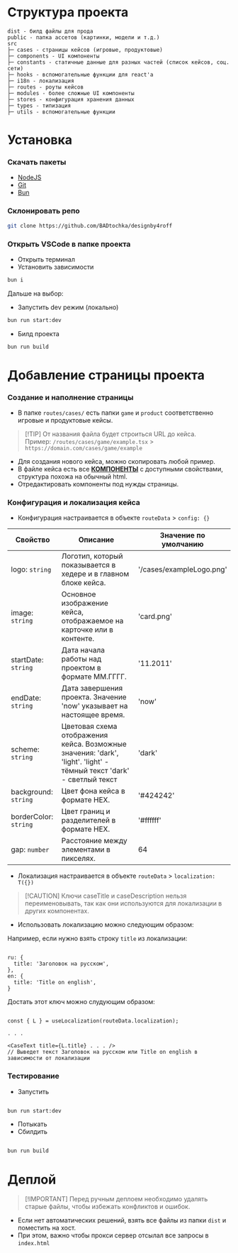 # Структура проекта

```
dist - билд файлы для прода
public - папка ассетов (картинки, модели и т.д.)
src 
├─ cases - страницы кейсов (игровые, продуктовые)
├─ components - UI компоненты
├─ constants - статичные данные для разных частей (список кейсов, соц. сети)
├─ hooks - вспомогательные функции для react'а
├─ i18n - локализация
├─ routes - роуты кейсов
├─ modules - более сложные UI компоненты
├─ stores - конфигурация хранения данных
├─ types - типизация
├─ utils - вспомогательные функции
```

# Установка

### Скачать пакеты

* [NodeJS](https://nodejs.org/en)
* [Git](https://git-scm.com)
* [Bun](https://bun.sh)

### Склонировать репо

```bash
git clone https://github.com/BADtochka/designby4roff
```

### Открыть VSCode в папке проекта

* Открыть терминал
* Установить зависимости

```bash
bun i
```

Дальше на выбор:

* Запустить dev режим (локально)

```bash
bun run start:dev
```

* Билд проекта

```bash
bun run build
```

# Добавление страницы проекта

### Создание и наполнение страницы

* В папке `routes/cases/` есть папки `game` и `product` соответственно игровые и продуктовые кейсы.

> \[!TIP\]
От названия файла будет строиться URL до кейса.\
Пример: `/routes/cases/game/example.tsx` > `https://domain.com/cases/game/example`

  
* Для создания нового кейса, можно скопировать любой пример.
* В файле кейса есть все **[КОМПОНЕНТЫ](https://github.com/BADtochka/designby4roff/blob/main/COMPONENTS.md)** с доступными свойствами, структура похожа на обычный html.
* Отредактировать компоненты под нужды страницы.

### Конфигурация и локализация кейса

* Конфигурация настраивается в объекте `routeData` > `config: {}`
  
| Свойство            | Описание                                                                                                              | Значение по умолчанию    |
|---------------------|-----------------------------------------------------------------------------------------------------------------------|--------------------------|
| logo: `string`        | Логотип, который показывается в хедере и в главном блоке кейса.                                                       | '/cases/exampleLogo.png' |
| image: `string`       | Основное изображение кейса, отображаемое на карточке или в контенте.                                                  | 'card.png'               |
| startDate: `string`   | Дата начала работы над проектом в формате ММ.ГГГГ.                                                                    | '11.2011'                |
| endDate: `string`     | Дата завершения проекта. Значение 'now' указывает на настоящее время.                                                 | 'now'                    |
| scheme: `string`      | Цветовая схема отображения кейса. Возможные значения: 'dark', 'light'.  'light' - тёмный текст 'dark' - светлый текст | 'dark'                   |
| background: `string`  | Цвет фона кейса в формате HEX.                                                                                        | '#424242'                |
| borderColor: `string` | Цвет границ и разделителей в формате HEX.                                                                             | '#ffffff'                |
| gap: `number`         | Расстояние между элементами в пикселях.                                                                               | 64                       |

* Локализация настраивается в объекте `routeData` > `localization: T({})`

> \[!CAUTION\]
> Ключи caseTitle и caseDescription нельзя переименовывать, так как они используются для локализации в других компонентах.

* Использовать локализацию можно следующим образом:

Например, если нужно взять строку `title` из локализации:

```tsx

ru: {
  title: 'Заголовок на русском',
},
en: {
  title: 'Title on english',
}
```

Достать этот ключ можно слудующим образом:

```tsx

const { L } = useLocalization(routeData.localization);

. . .

<CaseText title={L.title} . . . /> 
// Выведет текст Заголовок на русском или Title on english в зависимости от локализации
```


### Тестирование

* Запустить

```bash

bun run start:dev
```

* Потыкать
* Сбилдить

```bash

bun run build
```

# Деплой

> \[!IMPORTANT\]
> Перед ручным деплоем необходимо удалять старые файлы, чтобы избежать конфликтов и ошибок.

* Если нет автоматических решений, взять все файлы из папки `dist` и поместить на хост.
* При этом, важно чтобы прокси сервер отсылал все запросы в `index.html`


